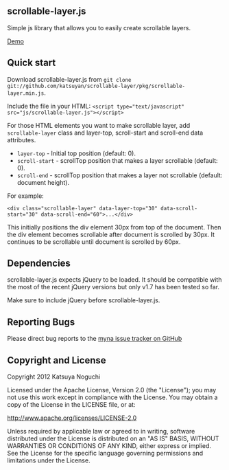 ## scrollable-layer.js

Simple js library that allows you to easily create scrollable layers.

[Demo](http://www.katsuyan.me)

## Quick start

Download scrollable-layer.js from `git clone git://github.com/katsuyan/scrollable-layer/pkg/scrollable-layer.min.js`.

Include the file in your HTML:
`<script type="text/javascript" src="js/scrollable-layer.js"></script>`

For those HTML elements you want to make scrollable layer, add `scrollable-layer` class and layer-top, scroll-start and scroll-end data attributes.

* `layer-top` - Initial top position (default: 0).
* `scroll-start` - scrollTop position that makes a layer scrollable (default: 0).
* `scroll-end` - scrollTop position that makes a layer not scrollable (default: document height).

For example:

`<div class="scrollable-layer" data-layer-top="30" data-scroll-start="30" data-scroll-end="60">...</div>`

This initially positions the div element 30px from top of the document. Then the div element becomes scrollable after document is scrolled by 30px. It continues to be scrollable until document is scrolled by 60px.

## Dependencies

scrollable-layer.js expects jQuery to be loaded. It should be compatible with the most of the recent jQuery versions but only v1.7 has been tested so far.

Make sure to include jQuery before scrollable-layer.js.

## Reporting Bugs

Please direct bug reports to the [myna issue tracker on GitHub](http://github.com/katsuyan/scrollable-layer/issues)

## Copyright and License

Copyright 2012 Katsuya Noguchi

Licensed under the Apache License, Version 2.0 (the "License");
you may not use this work except in compliance with the License.
You may obtain a copy of the License in the LICENSE file, or at:

http://www.apache.org/licenses/LICENSE-2.0

Unless required by applicable law or agreed to in writing, software
distributed under the License is distributed on an "AS IS" BASIS,
WITHOUT WARRANTIES OR CONDITIONS OF ANY KIND, either express or implied.
See the License for the specific language governing permissions and
limitations under the License.
